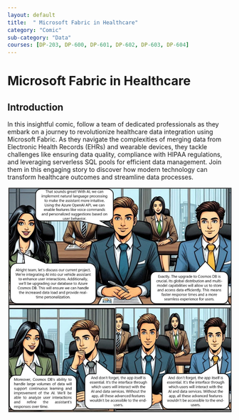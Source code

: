 ```yaml
---
layout: default
title:  " Microsoft Fabric in Healthcare"
category: "Comic"
sub-category: "Data"
courses: [DP-203, DP-600, DP-601, DP-602, DP-603, DP-604]
---
```


# Microsoft Fabric in Healthcare

## Introduction
In this insightful comic, follow a team of dedicated professionals as they embark on a journey to revolutionize healthcare data integration using Microsoft Fabric. As they navigate the complexities of merging data from Electronic Health Records (EHRs) and wearable devices, they tackle challenges like ensuring data quality, compliance with HIPAA regulations, and leveraging serverless SQL pools for efficient data management. Join them in this engaging story to discover how modern technology can transform healthcare outcomes and streamline data processes.

![img](./images/cosmos1.jpg)
